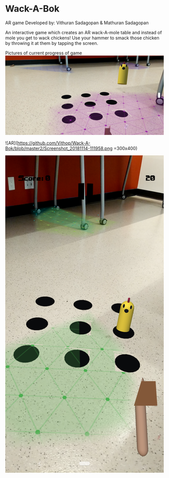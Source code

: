 # Wack-A-Bok
AR game
Developed by: Vithuran Sadagopan &  Mathuran Sadagopan 


An interactive game which creates an AR wack-A-mole table and instead of mole you get to wack chickens!
Use your hammer to smack those chicken by throwing it at them by tapping the screen.

Pictures of current progress of game
![AR](https://github.com/Vithop/Wack-A-Bok/blob/master2/Screenshot_20181114-111823.png) 

![AR](https://github.com/Vithop/Wack-A-Bok/blob/master2/Screenshot_20181114-111958.png =300x400) 

![AR](https://github.com/Vithop/Wack-A-Bok/blob/master2/Screenshot_20181114-112031.png) 

